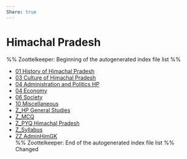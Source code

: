 ```yaml
---
Share: true
---
```

   
# Himachal Pradesh   
%% Zoottelkeeper: Beginning of the autogenerated index file list  %%   
   
-  [01 History of Himachal Pradesh](./01%20History%20of%20Himachal%20Pradesh/01%20History%20of%20Himachal%20Pradesh.md)   
-  [03 Culture of Himachal Pradesh](./03%20Culture%20of%20Himachal%20Pradesh/03%20Culture%20of%20Himachal%20Pradesh.md)   
-  [04 Administration and Politics HP](./04%20Administration%20and%20Politics%20HP/04%20Administration%20and%20Politics%20HP.md)   
-  [04 Economy](./04%20Economy/04%20Economy.md)   
-  [06 Society](./06%20Society/06%20Society.md)   
-  [10 Miscellaneous](./10%20Miscellaneous/10%20Miscellaneous.md)   
-  [Z_HP General Studies](./Z_HP%20General%20Studies.md)   
-  [Z_MCQ](./Z_MCQ/Z_MCQ.md)   
-  [Z_PYQ Himachal Pradesh](./Z_PYQ%20Himachal%20Pradesh.md)   
-  [Z_Syllabus](./Z_Syllabus/Z_Syllabus.md)   
-  [ZZ AdminHimGK](./ZZ%20AdminHimGK/ZZ%20AdminHimGK.md)   
%% Zoottelkeeper: End of the autogenerated index file list  %%   
Changed